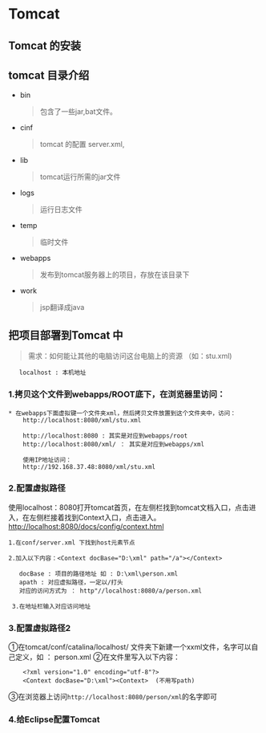 # Tomcat

## Tomcat 的安装

## tomcat 目录介绍
* bin
  > 包含了一些jar,bat文件。
* cinf
  >tomcat 的配置  server.xml,
* lib 
  >tomcat运行所需的jar文件
* logs
  >运行日志文件
* temp
  >临时文件
* webapps
  >发布到tomcat服务器上的项目，存放在该目录下
* work
  >jsp翻译成java
  
 ## 把项目部署到Tomcat 中
 > 需求：如何能让其他的电脑访问这台电脑上的资源 （如：stu.xml)
 ```
    localhost : 本机地址
 ```
 ### 1.拷贝这个文件到webapps/ROOT底下，在浏览器里访问：
 ```
 * 在webapps下面虚拟键一个文件夹xml，然后拷贝文件放置到这个文件夹中，访问：
     http://localhost:8080/xml/stu.xml
    
     http://localhost:8080 : 其实是对应到webapps/root
     http://localhost:8080/xml/ ： 其实是对应到webapps/xml
     
     使用IP地址访问：
     http://192.168.37.48:8080/xml/stu.xml
 ```
 ### 2.配置虚拟路径
 使用localhost：8080打开tomcat首页，在左侧栏找到tomcat文档入口，点击进入，在左侧栏接着找到Context入口，点击进入。[http://localhost:8080/docs/config/context.html](http://localhost:8080/docs/config/context.html)
 ```
 1.在conf/server.xml 下找到host元素节点
 
 2.加入以下内容：<Context docBase="D:\xml" path="/a"></Context> 
 
    docBase : 项目的路径地址 如 : D:\xml\person.xml
    apath : 对应虚拟路径，一定以/打头
    对应的访问方式为 ： http"//localhost:8080/a/person.xml
    
  3.在地址栏输入对应访问地址
 ```
 ### 3.配置虚拟路径2
①在tomcat/conf/catalina/localhost/ 文件夹下新建一个xxml文件，名字可以自己定义，如 ： person.xml
②在文件里写入以下内容：
```
    <?xml version="1.0" encoding="utf-8"?>
    <Context docBase="D:\xml"><Context>  (不用写path)
```
③在浏览器上访问`http://localhost:8080/person/xml`的名字即可
 
 ### 4.给Eclipse配置Tomcat
